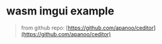 # wasm imgui example

> from github repo: [https://github.com/apanoo/ceditor](https://github.com/apanoo/ceditor)
